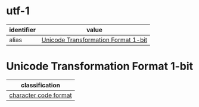 # utf-1

| identifier     | value
| -------------- | -----
| alias          | [Unicode Transformation Format 1-bit](#unicode-transformation-format-1-bit)

# Unicode Transformation Format 1-bit

| classification
| --------------
| [character code format](character.md)
